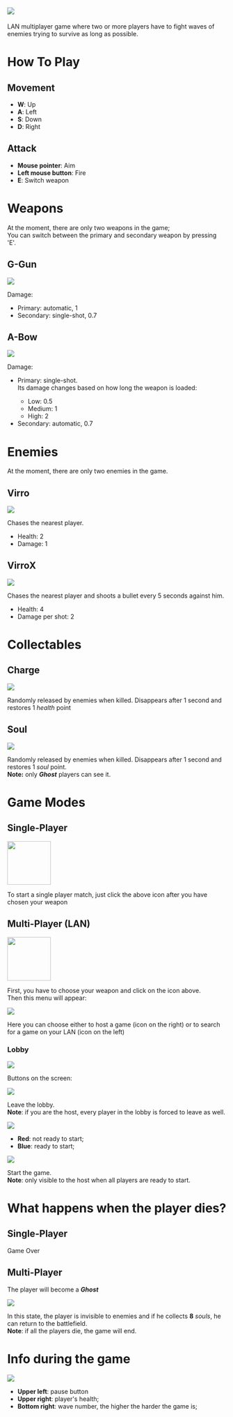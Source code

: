 # <img src='https://user-images.githubusercontent.com/115114976/200116233-d2cc374c-28f7-40b9-a3c6-3a7461b3b4f7.png'/>
<p>LAN multiplayer game where two or more players have to fight waves of enemies trying to survive as long as possible.</p>

# How To Play

<h2>Movement</h2>
<ul>
  <li><strong>W</strong>: Up</li>
  <li><strong>A</strong>: Left</li>
  <li><strong>S</strong>: Down</li>
  <li><strong>D</strong>: Right</li>
</ul>

<h2>Attack</h2>
<ul>
  <li><strong>Mouse pointer</strong>: Aim</li>
  <li><strong>Left mouse button</strong>: Fire</li>
  <li><strong>E</strong>: Switch weapon</li>
</ul>

# Weapons
<p>At the moment, there are only two weapons in the game;<br>
You can switch between the primary and secondary weapon by pressing 'E'.</p>

<h2>G-Gun</h2>
<img src='https://user-images.githubusercontent.com/115114976/200115554-93feef6a-b8e2-4a4e-8ebc-ec5a5cb3a664.png'/>
<p>Damage:</p>
<ul>
  <li>Primary: automatic, 1</li>
  <li>Secondary: single-shot, 0.7</li>
</ul>

<h2>A-Bow</h2>
<img src='https://user-images.githubusercontent.com/115114976/200115586-721eb83f-52a5-485a-b78e-c9d864f70e00.png'/>
<p>Damage:</p>
<ul>
  <li>Primary: single-shot.<br>Its damage changes based on how long the weapon is loaded:</li>
  <ul>
      <li>Low: 0.5</li>
      <li>Medium: 1</li>
      <li>High: 2</li>
  </ul>
  <li>Secondary: automatic, 0.7</li>
</ul>

# Enemies
<p>At the moment, there are only two enemies in the game.</p>

<h2>Virro</h2>
<img src='https://user-images.githubusercontent.com/115114976/200116321-d74d1dc9-6b8c-4b83-a832-22c7428001dd.png'/>
<p>Chases the nearest player.</p>
<ul>
   <li>Health: 2</li>
   <li>Damage: 1</li>
</ul>

<h2>VirroX</h2>
<img src='https://user-images.githubusercontent.com/115114976/200116333-be05270e-8672-4ab1-8db2-98c523f5fe06.png'/>
<p>Chases the nearest player and shoots a bullet every 5 seconds against him.</p>
<ul>
   <li>Health: 4</li>
   <li>Damage per shot: 2</li>
</ul>

# Collectables

<h2>Charge</h2>
<img src='https://user-images.githubusercontent.com/115114976/200116394-75146167-b1c3-4f18-bc12-071c6758d633.png'/>
<p>Randomly released by enemies when killed. Disappears after 1 second and restores 1 <i>health</i> point</p>

<h2>Soul</h2>
<img src='https://user-images.githubusercontent.com/115114976/200116397-7d1d2e58-7637-4b77-bd56-5f90566ef2d9.png'/>
<p>Randomly released by enemies when killed. Disappears after 1 second and restores 1 <i>soul</i> point.<br>
<strong>Note:</strong> only <i><strong>Ghost</strong></i> players can see it.</p>

# Game Modes
<h2>Single-Player</h2>
<img src='https://user-images.githubusercontent.com/115114976/200116799-47dbce0b-4789-4956-b60e-ee7144e3d463.png' height='100px'/>
<p>To start a single player match, just click the above icon after you have chosen your weapon</p>

<h2>Multi-Player (LAN)</h2>
<img src='https://user-images.githubusercontent.com/115114976/200116802-67a96393-af0e-453d-9483-c844547bcaf5.png' height='100px'/>
<p>First, you have to choose your weapon and click on the icon above.<br>
Then this menu will appear:</p>
<img src='https://user-images.githubusercontent.com/115114976/200116980-4ee8e707-f71b-49e4-89ae-fbbf957b7381.png'/>
<p>Here you can choose either to host a game (icon on the right) or to search for a game on your LAN (icon on the left)</p>

<h3>Lobby</h3>
<img src='https://user-images.githubusercontent.com/115114976/200117154-8fed081b-3ef6-4d51-8688-eabc7965624c.png'/>
<p>Buttons on the screen:</p>
<img src='https://user-images.githubusercontent.com/115114976/200117256-78a29f51-b3ae-4b02-93fa-70612001cd52.png'/>
<p>Leave the lobby.<br><strong>Note</strong>: if you are the host, every player in the lobby is forced to leave as well.</p>
<img src='https://user-images.githubusercontent.com/115114976/200117240-ad9c3ff1-20d2-451d-ac10-3e258b8b73e0.png'/>
<ul>
  <li><strong>Red</strong>: not ready to start;</li>
  <li><strong>Blue</strong>: ready to start;</li>
</ul>
<img src='https://user-images.githubusercontent.com/115114976/200117258-288e4090-aa31-47ad-989f-64dfc3b4ef85.png'/>
<p>Start the game.<br><strong>Note</strong>: only visible to the host when all players are ready to start.</p>

# What happens when the player dies?
<h2>Single-Player</h2>
<p>Game Over</p>
<h2>Multi-Player</h2>
<p>The player will become a <strong><i>Ghost</i></strong></p>
<img src='https://user-images.githubusercontent.com/115114976/200331703-be0bac11-d549-4b2b-aa3f-03b4ebd1dbc3.png'/>
<p>In this state, the player is invisible to enemies and if he collects <strong>8</strong> <i>souls</i>, he can return to the battlefield.
<br><strong>Note</strong>: if all the players die, the game will end.</p>

# Info during the game
<img src='https://user-images.githubusercontent.com/115114976/200333332-665b6924-c291-4ac0-b5a0-d8155ac098d1.png'/>
<ul>
  <li><strong>Upper left</strong>: pause button</li>
  <li><strong>Upper right</strong>: player's health;</li>
  <li><strong>Bottom right</strong>: wave number, the higher the harder the game is;</li>
</ul>








